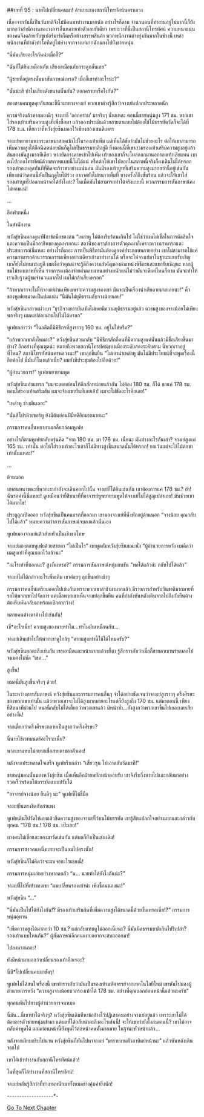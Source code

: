 ##บทที่ 95 : นายไปเปลี่ยนคนมา!
ด้านบนของสถานีโทรทัศน์นครหลวง

เนื่องจากวันนี้เป็นวันชาติจึงไม่มีคนมาทำงานมากนัก อย่างไรก็ตาม จำนวนคนที่ทำงานอยู่ไม่มากนี้ก็ยังมากกว่าสำนักงานของวงการอื่นหลายเท่าตัวเลยทีเดียว เพราะว่าที่นี่เป็นสถานีโทรทัศน์ ความหนาแน่นของคนจึงคล้ายกับซูเปอร์มาร์เก็ตหรือห้างสรรพสินค้า พวกพนักงานต่างยุ่งกันมากในช่วงนี้ เหล่าพนักงานที่กำลังทำโอทีอยู่ไม่ห่างจากจางเย่มากนักมองไปยังชายหนุ่ม

“นี่มันเสียงอะไรกันน่ะเมื่อกี้?”

“ฉันก็ได้ยินเหมือนกัน เสียงเหมือนกับกระดูกลั่นเลย”

“ผู้ชายที่อยู่ตรงนั้นมาสัมภาษณ์เหรอ? เมื่อกี้เขาทำอะไรน่ะ?”

“นั่นน่ะสิ ทำไมเสียงดังขนาดนั้นกัน? ลอกคราบหรือไงกัน?”

สองสามคนพูดคุยกันขณะชี้นิ้วมาทางจางเย่ พวกเขาต่างรู้สึกว่าจางเย่แปลกประหลาดนัก

ความจริงแล้วหากมองดีๆ จางเย่ก็ ‘ลอกคราบ’ มาจริงๆ นั่นแหละ ตอนนี้ชายหนุ่มสูง 171 ซม. หากเขาใส่รองเท้าเสริมความสูงที่เพิ่งซื้อมา แล้วลองประเมินด้วยสายตาแบบไม่ต้องใช้ไม้บรรทัดวัดก็จะได้ที่ 178 ซ.ม. เตี้ยกว่าที่หวังสุ่ยซินบอกไว้เพียงสองเซนติเมตร

จางเย่พยายามหากระดาษมาสอดเข้าไปในรองเท้าเพิ่ม แต่เห็นได้ชัดว่ามันไม่ช่วยอะไร ต่อให้เขาสามารถเพิ่มความสูงได้อีกนิดหน่อยมันก็ดูไม่เป็นธรรมชาติอยู่ดี ยิ่งตอนนี้ที่เขาสวมรองเท้าเสริมความสูงอยู่แล้ว ส้นของมันสูงมากทีเดียว หากยัดกระดาษเข้าไปเพิ่ม เท้าของเขาก็จะโผล่ออกมานอกรองเท้าเสียแทน เขาคงไปออกโทรทัศน์ด้วยสภาพแบบนี้ไม่ได้แน่ หรือต่อให้เขาไปออกในสภาพนี้จริงก็คงเดินไม่ได้หรอก รองเท้าคงหลุดทันทีที่คิดจะก้าวขาอย่างแน่นอน มันมีรองเท้าบูทที่เสริมความสูงมากกว่านี้อยู่เช่นกัน เพียงแต่ว่าตอนนี้ยังเป็นฤดูใบไม้ร่วง อากาศยังไม่หนาวเต็มที่ บางครั้งก็ถึงขั้นร้อน แล้วจะให้เขาใส่รองเท้าบูทไปออกหน้าจอได้ยังไงล่ะ? ในเมื่อมันไม่สามารถทำได้จริงแบบนี้ พวกกรรมการสัมภาษณ์คงไม่ยอมแน่!


…


อีกฟากหนึ่ง

ในสำนักงาน

หวังสุ่ยซินมองดูนาฬิกาข้อมือของตน “เหล่าหู ไม่ต้องรีบร้อนเกินไป ไม่ใช่ว่าผมไม่เชื่อในการตัดสินใจและความเป็นมืออาชีพของคุณหรอกนะ สถานีของเราต้องการตัวคุณมาก็เพราะความสามารถและประสบการณ์นี่แหละ อย่างไรก็เถอะ การเป็นพิธีกรมันต้องดูองค์ประกอบหลายอย่าง เขาไม่สามารถใช้แค่ความสามารถด้านวรรณกรรมเพียงอย่างเดียวเข้ามาทำงานได้ หรือจะให้จางเย่มาในฐานะแขกรับเชิญ เขาก็ยังไม่เหมาะอยู่ดี ผมเชื่อว่าคุณน่าจะรู้ดีถึงความสำคัญของตำแหน่งพิธีกรและแขกรับเชิญนะ หากผู้ชมไม่ชอบภาพที่เห็น รายการคงต้องจ่ายค่าตอบแทนอย่างหนักแน่ไม่ว่ามันจะดีแค่ไหนก็ตาม มันจะทำให้เราเสียฐานผู้ชมจำนวนมากไป ผมไม่กล้าเสี่ยงหรอก”

“ถ้าหากเราจะไม่ให้จางเย่ผ่านเพียงเพราะความสูงของเขา มันจะเป็นเรื่องน่าเสียดายมากเลยนะ!” คิ้วของหูเฟยขมวดเป็นปมแน่น “นี่มันไม่ยุติธรรมกับจางน้อยเลย!”

หวังสุ่ยซินกล่าวแผ่วเบา “ธุรกิจวงการบันเทิงไม่เคยมีความยุติธรรมอยู่แล้ว ความสูงของจางน้อยไม่เพียงพอจริงๆ ผมคงปล่อยผ่านไปไม่ได้หรอก” 

หูเฟยกล่าวว่า “ในอดีตก็มีพิธีกรที่สูงราวๆ 160 ซม. อยู่ไม่ใช่หรือ?”

“แล้วพวกเขาดังไหมล่ะ?” หวังสุ่ยซินสวนกลับ “มีพิธีกรสักกี่คนที่มีความสูงแค่นั้นแล้วมีชื่อเสียงขึ้นมาบ้าง? อีกอย่างที่คุณพูดน่ะ หมายถึงพวกสถานีโทรทัศน์ของเมืองระดับสองระดับสาม นี่พวกเราอยู่ที่ไหน? สถานีโทรทัศน์นครหลวงนะ!” เขาลุกขึ้นยืน “ไม่เอาน่าเหล่าหู มันไม่มีประโยชน์ที่จะพูดเรื่องนี้อีกต่อไป นี่มันกี่โมงแล้วเนี่ย? ผมยังมีประชุมต้องไปอีกด้วย!”

“ผู้อำนวยการ!” หูเฟยพยายามพูด

หวังสุ่ยซินเอ่ยแทรก “ผมจะลดหย่อนให้อีกสักหน่อยแล้วกัน ไม่ต้อง 180 ซม. ก็ได้ ขอแค่ 178 ซม. ตอนใส่รองเท้าเสริมส้น ผมจะจ้างเขาทันทีเลยเอ้า! ผมจะไม่ขัดอะไรอีกเลย!”

“เหล่าหู ช่างมันเถอะ”

“นั่นสิโปรดิวเซอร์หู ยังมีต้นอ่อนฝีมือดีอีกมากมายนะ”

กรรมการคนอื่นพยายามเกลี้ยกล่อมหูเฟย

อย่างไรก็ตามหูเฟยกลับครุ่นคิด “จาก 180 ซม. มา 178 ซม. เนี่ยนะ มันต่างอะไรกันเล่า? จางเย่สูงแค่ 165 ซม. เท่านั้น ต่อให้ใส่รองเท้าอะไรเขาก็ไม่มีทางสูงขึ้นขนาดนั้นได้หรอก! ยกเว้นแต่จะใช้ไม้ต่อขาเท่านั้นแหละ!”


…


ด้านนอก

บทสนทนาขณะที่พวกเขากำลังจะเดินออกไปนั้น จางเย่ก็ได้ยินเช่นกัน เขาต้องการแค่ 178 ซม.? ฮ่า! ฉันรอคำนี้นี่แหละ! ดูเหมือนว่ายี่สิบนาทีที่อาจารย์หูพยายามพูดให้จางเย่ไม่ได้สูญเปล่าเลย! มันช่วยเขาได้มากโข!

ประตูถูกเปิดออก หวังสุ่ยซินเป็นคนแรกที่ออกมา เขามองจางเย่ที่นั่งพักอยู่ด้านนอก “จางน้อย คุณกลับไปได้แล้ว” หมายความว่าการสัมภาษณ์จบลงแล้วนั่นเอง

หูเฟยมองจางเย่แล้วส่ายหัวเป็นเชิงขอโทษ

จางเย่มองตอบหูเฟยด้วยสายตา “ไม่เป็นไร” เขาพูดกับหวังสุ่ยซินขณะนั่ง “ผู้อำนวยการหวัง ผมคิดว่าผมสูงเท่าที่คุณบอกไว้แล้วนะ”

“อะไรเท่าที่บอกนะ? สูงงั้นเหรอ?” กรรมการสัมภาษณ์หนุ่มขบขัน “พอได้แล้วล่ะ กลับไปได้แล้ว”

จางเย่ไม่ได้กล่าวอะไรเพิ่มเติม เขาค่อยๆ ลุกขึ้นอย่างช้าๆ

กรรมการคนอื่นเตรียมออกไปเช่นกันเพราะพวกเขาล่าช้ามามากแล้ว มีรายการสำหรับวันชาติมากมายที่รอให้พวกเขาไปจัดการ แต่เมื่อพวกเขาเห็นจางเย่ลุกขึ้นยืน คนที่กำลังหันหลังเดินจากไปถึงกับยืนค้าง ต้องรีบหันกลับมาพร้อมเบิกตากว้าง!

หลายคนต่างตาค้างไปเช่นกัน!

เชี่*อะไรเนี่ย! ความสูงของนายทำไม…ทำไมมันเหมือนกับ...

จางเย่เดินเข้าไปให้พวกเขาดูใกล้ๆ “ความสูงเท่านี้ใช้ได้ไหมครับ?”

หวังสุ่ยซินตกตะลึงเช่นกัน เขาเอามือแตะหน้าผากแล้วขยี้ตา รู้สึกราวกับว่าเมื่อกี้สายตาเขาพร่าเบลอไปจนมองไม่ชัด “เธอ...”

สูงขึ้น!

หมอนี่มันสูงขึ้นจริงๆ ด้วย!

ในระหว่างการสัมภาษณ์ หวังสุ่ยซินและกรรมการคนอื่นๆ จำได้อย่างชัดเจนว่าจางเย่สูงราวๆ ครึ่งศีรษะของพวกเขาเท่านั้น แม้ว่าพวกเขาจะไม่ได้สูงมากมายอะไรแต่ก็ยังสูงถึง 170 ซม. แต่มาตอนนี้ เพียงยี่สิบนาทีผ่านไป หมอนี่กลับไม่ได้เตี้ยกว่าพวกเขาแล้ว มิหนำซ้ำ…ยังสูงกว่าพวกเขาขึ้นไปเยอะเลยเสียอย่างงั้น!

จากเตี้ยกว่าครึ่งศีรษะกลายเป็นสูงกว่าครึ่งศีรษะ?

นี่นายใช้เวทมนตร์อะไรวะเนี่ย?

พวกเขาแทบไม่อยากเชื่อสายตาของตัวเอง!

หลังจากประหลาดใจเสร็จ หูเฟยรีบกล่าว “เสี่ยวซุน ไปเอาตลับวัดมาที!”

ชายหนุ่มคนนั้นมองหวังสุ่ยซิน เมื่อเห็นอีกฝ่ายพยักหน้าตอบรับ เขาจึงรีบวิ่งหายไปและกลับมาอย่างรวดเร็วพร้อมไม้บรรทัดแบบปรับได้

“อาจารย์จางน้อย ยืนดีๆ นะ” หูเฟยชี้ไม้ชี้มือ

จางเย่ยืนตรงชิดกับกำแพง

หูเฟยเดินไปวัดให้เองแล้วขีดความสูงของจางเย่ไว้บนไม้บรรทัด เขารู้สึกแปลกใจอย่างมากและกล่าวกับทุกคน “178 ซม.! 178 ซม. เป๊ะเลย!”

บางคนไม่เชื่อและลองมาวัดเช่นกัน แต่ผลก็ยังเป็นเช่นเดิม!

กรรมการสาวคนหนึ่งแทบจะเป็นลมไปตรงนั้น!

หวังสุ่ยซินก็ไม่คิดว่าจะมาเจออะไรแบบนี้!

กรรมการหนุ่มเอ่ยอย่างหวาดกลัว “น… นายทำได้ยังไงกันน่ะ?”

จางเย่ชี้ไปที่เท้าของเขา “ผมเปลี่ยนรองเท้าน่ะ เพิ่งซื้อมาเองนะ!”

หวังสุ่ยซิน “...”

“นี่มันเป็นไปได้ยังไงกัน!? มีรองเท้าเสริมส้นที่เพิ่มความสูงได้ขนาดนี้ด้วยงั้นเหรอเนี่ย!?” กรรมการหนุ่มอุทาน

“เพิ่มความสูงได้มากกว่า 10 ซม.? แต่กลับแทบดูไม่ออกเนี่ยนะ? นี่มันผิดธรรมชาติเกินไปรึเปล่า? รองเท้าแบบไหนกัน?” ผู้สัมภาษณ์อีกคนแทบอยากจะสบถออกมา!

ไปลงนรกเถอะ!

ยังมีหน้ามาบอกว่าเปลี่ยนรองเท้าอีกเรอะ?

นี่มึ*ไปเปลี่ยนคนมาชัดๆ!

หูเฟยไม่ได้สนใจเรื่องนี้ เขาทำราวกับว่ามันเป็นรองเท้ามหัศจรรย์จากเทคโนโลยีใหม่ เขาหันไปมองผู้อำนวยการหวัง “ความสูงจางน้อยบวกรองเท้าได้ 178 ซม. อย่างที่คุณบอกก่อนหน้านี้แล้วนะครับ”

ทุกคนหันไปทางผู้อำนวยการจนหมด

นี่มัน...นี่เขาทำได้จริงๆ? หวังสุ่ยซินเดิมทีหาข้ออ้างไว้ปฏิเสธคนอย่างจางเย่อยู่แล้ว เพราะเขาไม่ได้ต้องการตัวชายหนุ่มเข้ามา แต่ผลที่ได้กลับน่าตะลึงอะไรเช่นนี้! จะให้เขาทำยังไงล่ะตอนนี้? เขาไม่อาจกลับคำพูดได้ แถมก่อนหน้านี้ยังพูดไว้ต่อหน้าคนตั้งมากมาย ในฐานะหัวหน้าแล้ว...

หลังจากเงียบกริบไปนาน หวังสุ่ยซินก็หันไปหาจางเย่ “มารายงานตัวอาทิตย์หน้านะ” แล้วหันหลังเดินจากไป

เขาได้เข้าทำงานกับสถานีโทรทัศน์แล้ว!

ในที่สุดก็ได้ทำงานที่สถานีโทรทัศน์!

จางเย่พลันรู้สึกว่าที่ทำงานหนักมาทั้งหมดช่างคุ้มค่ายิ่งนัก!



-*-*-*-*-*-*-*-*-*-*-*-*-*-*-*-*-*-*-*-


[Go To Next Chapter]( ./97.md)